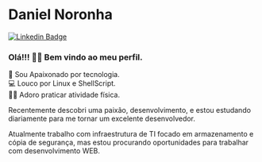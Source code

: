 <!-- 
Apartir daqui é onde eu começo a editar meu perfil.
-->
# Daniel Noronha    
[![Linkedin Badge](https://img.shields.io/badge/-LinkedIn-blue?style=flat-square&logo=Linkedin&logoColor=white&link=https://www.linkedin.com/in/dndas/)](https://www.linkedin.com/in/dndas/)    

### Olá!!! 👋🏽 Bem vindo ao meu perfil.    

 🔌 Sou Apaixonado por tecnologia.    
 💻 Louco por Linux e ShellScript.    
 🏋🏽 Adoro praticar atividade física.    
 
 Recentemente descobri uma paixão, desenvolvimento, e estou estudando diariamente para me tornar um excelente desenvolvedor.    
 
 Atualmente trabalho com infraestrutura de TI focado em armazenamento e cópia de segurança, mas estou procurando oportunidades para trabalhar com desenvolvimento WEB.
